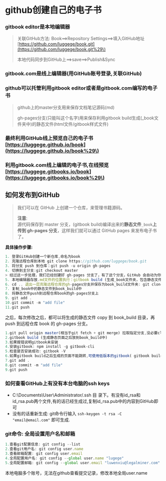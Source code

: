 # github创建自己的电子书

### gitbook editor是本地编辑器

> 关联GitHub方法: Book==&gt;Repository Settings==&gt;填入GitHub地址[https://github.com/luggege/book.git](https://github.com/luggege/book.git%29\)
>
> 本地代码同步到GitHub上==&gt;save==&gt;Publish&Sync

### gitbook.com是线上编辑器\(用GitHub账号登录,关联GitHub\)

### github可以托管利用gitbook editor或者是gitbook.com编写的电子书

> github上的master分支用来保存文档笔记源码\(md\)
>
> gh-pages分支\(只能叫这个名字\)用来保存利用gitbook build生成\(\_book文件夹中\)的静态文件\(html文件/gitbook样式文件\)

### 最终利用GitHub线上预览自己的电子书 [https://luggege.github.io/book](https://luggege.github.io/book%29\)

### 利用gitbook.com线上编辑的电子书,在线预览[https://luggege.gitbooks.io/book](https://luggege.gitbooks.io/book%29\)

## 如何发布到GitHub

> 我们可以在 GitHub 上创建一个仓库，来管理书籍源码。
>
> **注意**:  
> 源代码保存到 master 分支，\(gitbook build\)编译出来的**静态文件**`_book`**上传到 gh-pages 分支**，这样我们就可以通过 GitHub pages 来发布电子书了。

**具体操作步骤:**

```js
1. 登录GitHub创建一个新仓库,命名为book
2. 克隆远程仓库到本地 git clone https://github.com/luggege/book.git
3. 将分支 push 到仓库：git push -u origin gh-pages
4. 切换到主分支:git checkout master        
> 经过这一步处理，我们已经创建好 gh-pages 分支了，有了这个分支，GitHub 会自动为你分配一个访问网址：http://USERNAME.github.io/book
5. 本地编辑器存放.md文件的位置执行：gitbook build (生成_book文件夹，包含静态文件和样式文件)
6. cd .. 退出一层克隆远程仓库的gh-pages分支并保存为book_build文件夹: git clone -b gh-pages https://github.com/luggege/book.git book_build
7. 复制_book中的静态文件到book_build中
8. 将静态文件push到远程仓库book的gh-pages分支上
9. git add .  
10.git commit -m "add file"
11.git push
```

之后，每次修改之后，都可以将生成的静态文件 copy 到 book\_build 目录，再 push 到远程仓库 book 的 gh-pages 分支。

```js
1.git pull origin master(相当于git fetch + git merge) 拉取指定分支,没必要clone
2.gitbook build (生成静态页面之后放到book_build中)
3.如果报错说明gitbook未安装
4.安装gitbook: npm install -g gitbook-cli
5.检查是否安装成功: gitbook -V
6.如果gitbook build之后生成的页面不能跳转,可使用低版本的gitbook( gitbook build --gitbook=2.3.2 )
7.git add .
8.git commit -m "add file"
9.git push
```

### 如何查看GitHub上有没有本台电脑的ssh keys

* C:\Documents\User\Administrator/.ssh 目 录下。有没有id\_rsa和id\_rsa.pub两个文件,有的话已经生成过,复制id\_rsa.pub中的内容到GitHub即可
* 没有的话重新生成: git命令行输入 `ssh-keygen -t rsa -C "email@email.com"` 即可生成.

### git命令: 全局设置用户名和邮箱

```js
1.查看git配置信息: git config --list
2.查看git用户名: git config user.name
3.查看邮箱配置: git config user.email
4.全局配置用户名: git config --global user.name "lugege"
5.全局配置邮箱: git config --global user.email "luwenxiu@legalminer.com"
```

本地电脑多个账号，无法在github查看提交记录，修改本地全局user.name

